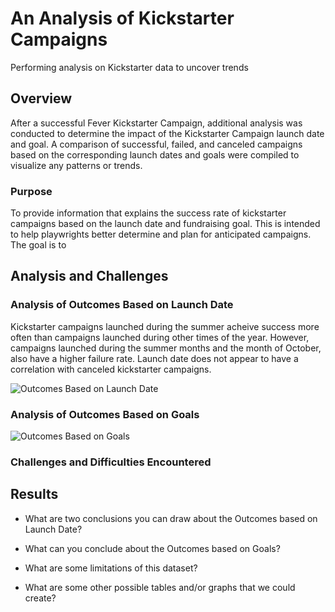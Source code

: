 # An Analysis of Kickstarter Campaigns
Performing analysis on Kickstarter data to uncover trends

## Overview 
After a successful Fever Kickstarter Campaign, additional analysis was conducted to determine the impact of the Kickstarter Campaign launch date and goal. A comparison of successful, failed, and canceled campaigns based on the corresponding launch dates and goals were compiled to visualize any patterns or trends. 

### Purpose
To provide information that explains the success rate of kickstarter campaigns based on the launch date and fundraising goal. This is intended to help playwrights better determine and plan for anticipated campaigns. The goal is to

## Analysis and Challenges

### Analysis of Outcomes Based on Launch Date
Kickstarter campaigns launched during the summer acheive success more often than campaigns launched during other times of the year. However, campaigns launched during the summer months and the month of October, also have a higher failure rate. Launch date does not appear to have a correlation with canceled kickstarter campaigns.

![Outcomes Based on Launch Date](https://github.com/Dainita/kickstarter-analysis/blob/main/Theater_Outcomes_vs_Launch.png)

### Analysis of Outcomes Based on Goals
![Outcomes Based on Goals](https://github.com/Dainita/kickstarter-analysis/blob/main/Outcomes_vs_Goals.png)

### Challenges and Difficulties Encountered

## Results

- What are two conclusions you can draw about the Outcomes based on Launch Date?

- What can you conclude about the Outcomes based on Goals?

- What are some limitations of this dataset?

- What are some other possible tables and/or graphs that we could create?
